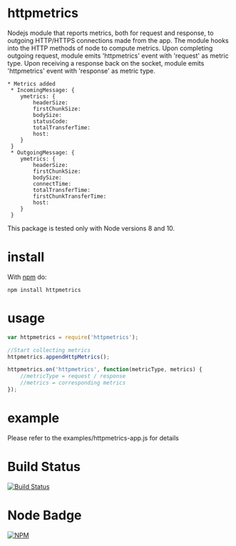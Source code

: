 # httpmetrics

Nodejs module that reports metrics, both for request and response, to outgoing HTTP/HTTPS connections made from the app.
The module hooks into the HTTP methods of node to compute metrics.
Upon completing outgoing request, module emits 'httpmetrics' event with 'request' as metric type.
Upon receiving a response back on the socket, module emits 'httpmetrics' event with 'response' as metric type.

```
* Metrics added
 * IncomingMessage: {
    ymetrics: {
        headerSize:
        firstChunkSize:
        bodySize:
        statusCode:
        totalTransferTime:
        host:
    }
 }
 * OutgoingMessage: {
    ymetrics: {
        headerSize:
        firstChunkSize:
        bodySize:
        connectTime:
        totalTransferTime:
        firstChunkTransferTime:
        host:
    }
 }
```

This package is tested only with Node versions 8 and 10.

# install

With [npm](http://npmjs.org) do:

```
npm install httpmetrics
```

# usage
```js
var httpmetrics = require('httpmetrics');

//Start collecting metrics
httpmetrics.appendHttpMetrics();

httpmetrics.on('httpmetrics', function(metricType, metrics) {
    //metricType = request / response
    //metrics = corresponding metrics
});

```

# example

Please refer to the examples/httpmetrics-app.js for details

# Build Status

[![Build Status](https://secure.travis-ci.org/yahoo/httpmetrics.png?branch=master)](http://travis-ci.org/yahoo/httpmetrics)

# Node Badge

[![NPM](https://nodei.co/npm/httpmetrics.png)](https://nodei.co/npm/httpmetrics/)



